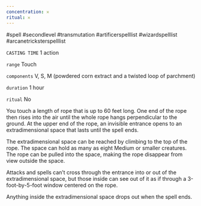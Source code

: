```yaml
---
concentration: 𐄂
ritual: 𐄂
---
```

#spell #secondlevel #transmutation #artificerspelllist #wizardspelllist #arcanetricksterspelllist

`CASTING TIME`
1 action

`range`
Touch

`components`
V, S, M (powdered corn extract and a twisted loop of parchment)

`duration`
1 hour

`ritual`
No

You touch a length of rope that is up to 60 feet long. One end of the rope then rises into the air until the whole rope hangs perpendicular to the ground. At the upper end of the rope, an invisible entrance opens to an extradimensional space that lasts until the spell ends.

The extradimensional space can be reached by climbing to the top of the rope. The space can hold as many as eight Medium or smaller creatures. The rope can be pulled into the space, making the rope disappear from view outside the space.

Attacks and spells can’t cross through the entrance into or out of the extradimensional space, but those inside can see out of it as if through a 3-foot-by-5-foot window centered on the rope.

Anything inside the extradimensional space drops out when the spell ends.